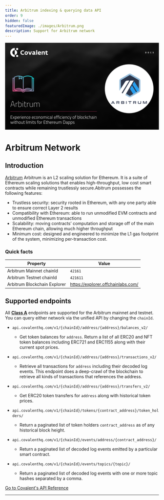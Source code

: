 ```yaml
---
title: Arbitrum indexing & querying data API
order: 9
hidden: false
featuredImage: ./images/Arbitrum.png
description: Support for Arbitrum network
---
```


![Recipe logo](./images/Arbitrum.png)

# Arbitrum Network

## Introduction

[Arbitrum](https://developer.offchainlabs.com/docs/developer_quickstart) Arbitrum is an L2 scaling solution for Ethereum. It is a suite of Ethereum scaling solutions that enables high-throughput, low cost smart contracts while remaining trustlessly secure.Abitrum possesses the following features: 
- Trustless security: security rooted in Ethereum, with any one party able to ensure correct Layer 2 results
- Compatibility with Ethereum: able to run unmodified EVM contracts and unmodified Ethereum transactions
- Scalability: moving contracts’ computation and storage off of the main Ethereum chain, allowing much higher throughput
- Minimum cost: designed and engineered to minimize the L1 gas footprint of the system, minimizing per-transaction cost.
### Quick facts

<TableWrap>

|Property|Value|
|---|---|
|Arbitrum Mainnet chainId|`42161`|
|Arbitrum Testnet chainId|`421611`|
|Arbitrum Blockchain Explorer|https://explorer.offchainlabs.com/|

</TableWrap>


<!-- ### Quickstart overview video
<YouTube id="qhibXxKANWE"/> -->


## Supported endpoints

<Aside>

All [**Class A**](https://www.covalenthq.com/docs/api/#tag--Class-A) endpoints are supported for the Arbitrum mainnet and testnet. You can query either network via the unified API by changing the `chainId`.

</Aside>

<Definitions>

- `api.covalenthq.com/v1/{chainId}/address/{address}/balances_v2/`

  - Get token balances for `address`. Return a list of all ERC20 and NFT token balances including ERC721 and ERC1155 along with their current spot prices.

- `api.covalenthq.com/v1/{chainId}/address/{address}/transactions_v2/`

  - Retrieve all transactions for `address` including their decoded log events. This endpoint does a deep-crawl of the blockchain to retrieve all kinds of transactions that references the address.

- `api.covalenthq.com/v1/{chainId}/address/{address}/transfers_v2/`

  - Get ERC20 token transfers for `address` along with historical token prices.

- `api.covalenthq.com/v1/{chainId}/tokens/{contract_address}/token_holders/`

  - Return a paginated list of token holders `contract_address` as of any historical block height.

- `api.covalenthq.com/v1/{chainId}/events/address/{contract_address}/`

  - Return a paginated list of decoded log events emitted by a particular smart contract.

- `api.covalenthq.com/v1/{chainId}/events/topics/{topic}/`
  - Return a paginated list of decoded log events with one or more topic hashes separated by a comma.

</Definitions>


<a target="_blank" class="Button Button-is-docs-primary" href="https://www.covalenthq.com/docs/api/">Go to Covalent's API Reference</a>

--- 